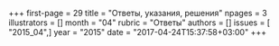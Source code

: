 +++
first-page = 29
title = "Ответы, указания, решения"
npages = 3
illustrators = []
month = "04"
rubric = "Ответы"
authors = []
issues = [ "2015_04",]
year = "2015"
date = "2017-04-24T15:37:58+03:00"
+++
